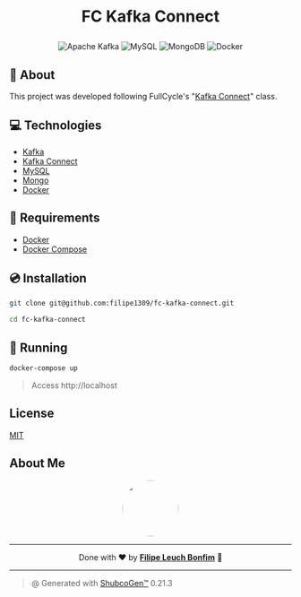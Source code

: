 # <p align="center">FC Kafka Connect</p>

<p align="center">
    <img src="https://img.shields.io/badge/Tools-Apache_Kafka-informational?style=flat-square&logo=apache-kafka&color=231F20&logoColor=231F20" alt="Apache Kafka" />
    <img src="https://img.shields.io/badge/Tools-MySQL-informational?style=flat-square&logo=mysql&color=4479A1&logoColor=2496ED" alt="MySQL" />
    <img src="https://img.shields.io/badge/DB-MongoDB-informational?style=flat-square&logo=mongodb&color=47A248&logoColor=47A248" alt="MongoDB"/>
    <img src="https://img.shields.io/badge/Tools-Docker-informational?style=flat-square&logo=docker&color=2496ED" alt="Docker" />
</p>

## 💬 About

This project was developed following FullCycle's "[Kafka Connect](https://portal.code.education/lms/#/180/163/121/conteudos?capitulo=831&conteudo=7220)" class.

## :computer: Technologies

- [Kafka](https://kafka.apache.org/)
- [Kafka Connect](https://docs.confluent.io/platform/current/connect/index.html)
- [MySQL](https://www.mysql.com/)
- [Mongo](https://www.mongodb.com/)
- [Docker](https://www.docker.com/)

## :scroll: Requirements

- [Docker](https://www.docker.com/)
- [Docker Compose](https://docs.docker.com/compose/)

## :cd: Installation

```sh
git clone git@github.com:filipe1309/fc-kafka-connect.git
```

```sh
cd fc-kafka-connect
```

## :runner: Running

```sh
docker-compose up
```

> Access http://localhost

<!-- ## :white_check_mark: Tests

After up the container:

```sh
docker-compose exec -t {{ CONTAINER_SERVICE_NAME }} ./vendor/bin/phpunit
```

## Contributing

Pull requests are welcome. For major changes, please open an issue first to discuss what you would like to change.

Please make sure to update tests as appropriate. -->

## License

[MIT](https://choosealicense.com/licenses/mit/)

## About Me

<p align="center">
    <a style="font-weight: bold" href="https://www.linkedin.com/in/filipe1309/">
    <img style="border-radius:50%" width="100px; "src="https://github.com/filipe1309.png"/>
    </a>
</p>

---

<p align="center">
    Done with ♥ by <a style="font-weight: bold" href="https://www.linkedin.com/in/filipe1309/">Filipe Leuch Bonfim</a> 🖖
</p>

---

> @ Generated with [ShubcoGen™](https://github.com/filipe1309/shubcogen) 0.21.3
